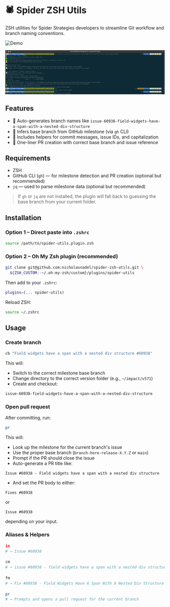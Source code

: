 # 🕷️ Spider ZSH Utils

ZSH utilities for Spider Strategies developers to streamline Git workflow and branch naming conventions.

![Demo](demo.gif)

![Demo](demo.png)

## Features

- 🧠 Auto-generates branch names like `issue-60938-field-widgets-have-a-span-with-a-nested-div-structure`
- 📌 Infers base branch from GitHub milestone (via `gh` CLI)
- 📝 Includes helpers for commit messages, issue IDs, and capitalization
- 🚀 One-liner PR creation with correct base branch and issue reference

## Requirements

- ZSH
- GitHub CLI (`gh`) — for milestone detection and PR creation (optional but recommended)
- `jq` — used to parse milestone data (optional but recommended)

> If `gh` or `jq` are not installed, the plugin will fall back to guessing the base branch from your current folder.

## Installation

### Option 1 – Direct paste into `.zshrc`

```zsh
source /path/to/spider-utils.plugin.zsh
```

### Option 2 – Oh My Zsh plugin (recommended)

```bash
git clone git@github.com:nicholasnadel/spider-zsh-utils.git \
  ${ZSH_CUSTOM:-~/.oh-my-zsh/custom}/plugins/spider-utils
```

Then add to your `.zshrc`:

```zsh
plugins=(... spider-utils)
```

Reload ZSH:

```zsh
source ~/.zshrc
```

## Usage

### Create branch

```zsh
cb "Field widgets have a span with a nested div structure #60938"
```

This will:

- Switch to the correct milestone base branch
- Change directory to the correct version folder (e.g., `~/impact/v571`)
- Create and checkout:

```bash
issue-60938-field-widgets-have-a-span-with-a-nested-div-structure
```

### Open pull request

After committing, run:

```zsh
pr
```

This will:

- Look up the milestone for the current branch's issue
- Use the proper base branch (`branch-here-release-X.Y.Z` or `main`)
- Prompt if the PR should close the issue
- Auto-generate a PR title like:

```
Issue #60938 - Field widgets have a span with a nested div structure
```

- And set the PR body to either:

```
Fixes #60938
```

or

```
Issue #60938
```

depending on your input.

### Aliases & Helpers

```zsh
in
# → Issue #60938

cm
# → issue #60938 - field widgets have a span with a nested div structure

fm
# → Fix #60938 - Field Widgets Have A Span With A Nested Div Structure

pr
# → Prompts and opens a pull request for the current branch
```

